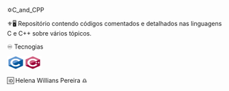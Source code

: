 ✡️C_and_CPP


⚜️🖥️ Repositório contendo códigos comentados e detalhados nas linguagens C e C++ sobre vários tópicos.


♾️ Tecnogias 

  <img align="left" alt="Biel-C" height="30" width="40" src="https://raw.githubusercontent.com/devicons/devicon/master/icons/c/c-original.svg">
  <img align="left" alt="Biel-C++" height="30" width="40" src="https://raw.githubusercontent.com/devicons/devicon/master/icons/cplusplus/cplusplus-original.svg">
  
  <br>
  <br>
  
🆔 Helena Willians Pereira ♎ 
